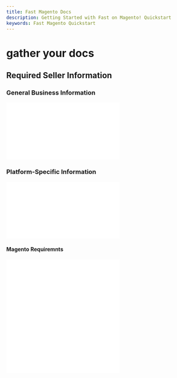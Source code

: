 ```yaml
---
title: Fast Magento Docs
description: Getting Started with Fast on Magento! Quickstart
keywords: Fast Magento Quickstart
---
```


# gather your docs

## Required Seller Information

### General Business Information

<embed src="/reusables/seller-docs/_required-seller-information.md" />

### Platform-Specific Information

<embed src="/reusables/seller-docs/_platform_ecommerce_all_fast_access_requirement.md" />

#### Magento Requiremnts

<embed src="/reusables/seller-docs/_platform_magento_requirements.md" />

<embed src="/reusables/seller-docs/_platform_attention_seller_onboarding_credentials_same_session_requirement.md" />
